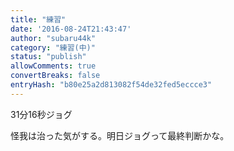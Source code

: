 ```yaml
---
title: "練習"
date: '2016-08-24T21:43:47'
author: "subaru44k"
category: "練習(中)"
status: "publish"
allowComments: true
convertBreaks: false
entryHash: "b80e25a2d813082f54de32fed5eccce3"
---
```

31分16秒ジョグ

怪我は治った気がする。明日ジョグって最終判断かな。
